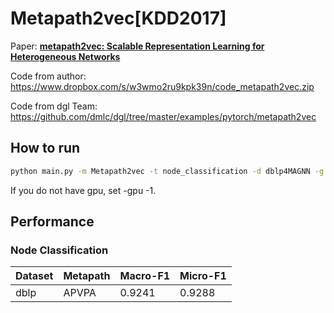 # Metapath2vec[KDD2017]

Paper: [**metapath2vec: Scalable Representation Learning for Heterogeneous Networks**](https://ericdongyx.github.io/metapath2vec/m2v.html)

Code from author: https://www.dropbox.com/s/w3wmo2ru9kpk39n/code_metapath2vec.zip

Code from dgl Team: https://github.com/dmlc/dgl/tree/master/examples/pytorch/metapath2vec

## How to run

```bash
python main.py -m Metapath2vec -t node_classification -d dblp4MAGNN -g 0
```

If you do not have gpu, set -gpu -1.

## Performance

### Node Classification

| Dataset       |  Metapath | Macro-F1 | Micro-F1 |
| ------------- |--------   | -------- | -------- |
| dblp          |  APVPA    | 0.9241   | 0.9288   |



